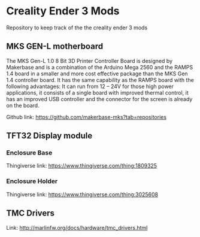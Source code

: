 # Creality Ender 3 Mods
Repository to keep track of the the creality ender 3 mods

## MKS GEN-L motherboard

The MKS Gen-L 1.0 8 Bit 3D Printer Controller Board is designed by Makerbase and is a combination of the Arduino Mega 2560 and the RAMPS 1.4 board in a smaller and more cost effective package than the MKS Gen 1.4 controller board.  It has the same capability as the RAMPS board with the following advantages:  It can run from 12 – 24V for those high power applications, it consists of a single board with improved thermal control, it has an improved USB controller and the connector for the screen is already on the board.

Github link: https://github.com/makerbase-mks?tab=repositories


## TFT32 Display module

### Enclosure Base

Thingiverse link: https://www.thingiverse.com/thing:1809325

### Enclosure Holder 

Thingiverse link: https://www.thingiverse.com/thing:3025608

## TMC Drivers

Link: http://marlinfw.org/docs/hardware/tmc_drivers.html
